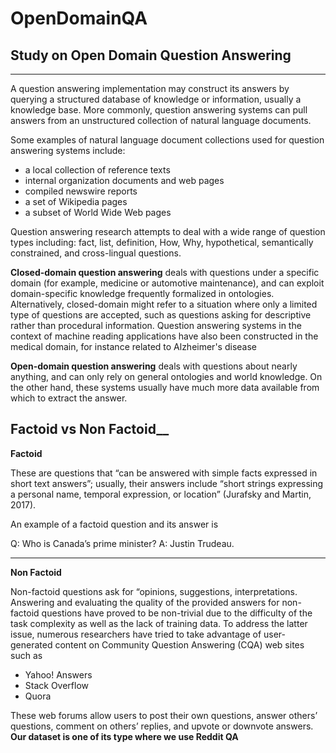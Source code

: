 # OpenDomainQA

## Study on Open Domain Question Answering
***
A question answering implementation may construct its answers by querying a structured database of knowledge or information, usually a knowledge base. More commonly, question answering systems can pull answers from an unstructured collection of natural language documents.

Some examples of natural language document collections used for question answering systems include:

- a local collection of reference texts
- internal organization documents and web pages
- compiled newswire reports
- a set of Wikipedia pages
- a subset of World Wide Web pages

Question answering research attempts to deal with a wide range of question types including: fact, list, definition, How, Why, hypothetical, semantically constrained, and cross-lingual questions.

__Closed-domain question answering__ deals with questions under a specific domain (for example, medicine or automotive maintenance), and can exploit domain-specific knowledge frequently formalized in ontologies. Alternatively, closed-domain might refer to a situation where only a limited type of questions are accepted, such as questions asking for descriptive rather than procedural information. Question answering systems in the context of machine reading applications have also been constructed in the medical domain, for instance related to Alzheimer's disease

__Open-domain question answering__ deals with questions about nearly anything, and can only rely on general ontologies and world knowledge. On the other hand, these systems usually have much more data available from which to extract the answer.

## Factoid vs Non Factoid__

__Factoid__

These are questions that “can be answered with simple facts expressed in short text answers”; usually, their answers include “short strings expressing a personal name, temporal expression, or location” (Jurafsky and Martin, 2017). 

An example of a factoid question and its answer is

Q: Who is Canada’s prime minister?
A: Justin Trudeau.

***

__Non Factoid__

Non-factoid questions ask for “opinions, suggestions, interpretations. Answering and evaluating the quality of the provided answers for non-factoid questions have proved to be non-trivial due to the difficulty of the task complexity as well as the lack of training data. To address the latter issue, numerous researchers have tried to take advantage of
user-generated content on Community Question Answering (CQA) web sites such as 
- Yahoo! Answers
- Stack Overflow
- Quora

These web forums allow users to post their own questions, answer others’ questions, comment on others’ replies, and upvote or downvote answers. __Our dataset is one of its type where we use Reddit QA__
